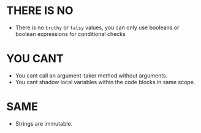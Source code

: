 # THERE IS NO
- There is no `truthy` or `falsy` values, you can only use booleans or boolean expressions for conditional checks

# YOU CANT
- You cant call an argument-taker method without arguments.
- You cant shadow local variables within the code blocks in same scope.

# SAME
- Strings are immutable.